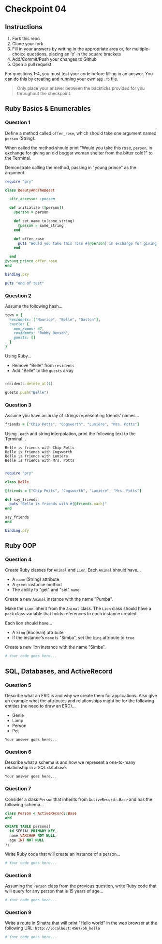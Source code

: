 # Checkpoint 04

## Instructions

1. Fork this repo
2. Clone your fork
3. Fill in your answers by writing in the appropriate area or, for multiple-choice questions, placing an 'x' in the square brackets
4. Add/Commit/Push your changes to Github
5. Open a pull request

For questions 1-4, you must test your code before filling in an answer. You can do this by creating and running your own `app.rb` file.

> Only place your answer between the backticks provided for you throughout the checkpoint.

## Ruby Basics & Enumerables

### Question 1

Define a method called `offer_rose`, which should take one argument named `person` (String).

When called the method should print "Would you take this rose, `person`, in exchange for giving an old beggar woman shelter from the bitter cold?" to the Terminal.

Demonstrate calling the method, passing in "young prince" as the argument.

```rb
require "pry"

class BeautyAndTheBeast

  attr_accessor :person

  def initialize ([person])
    @person = person

    def set_name_to(some_string)
      @person = some_string
    end

    def offer_rose
      puts "Would you take this rose #{@person} in exchange for giving an old beggar woman shelter from the bitter cold?"
    end

  end
@young_prince.offer_rose
end

binding.pry

puts "end of test"
```

### Question 2

Assume the following hash...

```ruby
town = {
  residents: ["Maurice", "Belle", "Gaston"],
  castle: {
    num_rooms: 47,
    residents: "Robby Benson",
    guests: []
  }
}
```

Using Ruby...
- Remove "Belle" from `residents`
- Add "Belle" to the `guests` array

```rb

residents.delete_at(1)

guests.push("Belle")

```

### Question 3

Assume you have an array of strings representing friends' names...

```rb
friends = ["Chip Potts", "Cogsworth", "Lumière", "Mrs. Potts"]
```

Using `.each` and string interpolation, print the following text to the Terminal...

```
Belle is friends with Chip Potts
Belle is friends with Cogsworth
Belle is friends with Lumière
Belle is friends with Mrs. Potts
```

```rb

require "pry"

class Belle

@friends = ["Chip Potts", "Cogsworth", "Lumière", "Mrs. Potts"]

def say_friends
  puts "Belle is friends with #{@friends.each}"
end

say_friends
end

binding.pry
```

## Ruby OOP

### Question 4

Create Ruby classes for `Animal` and `Lion`. Each `Animal` should have...
- A `name` (String) attribute
- A `greet` instance method
- The ability to "get" and "set" `name`

Create a new `Animal` instance with the name "Pumba".

Make the `Lion` inherit from the `Animal` class. The `Lion` class should have a `pack` class variable that holds references to each instance created.

Each lion should have...
- A `king` (Boolean) attribute
- If the instance's `name` is "Simba", set the `king` attribute to `true`

Create a new lion instance with the name "Simba".

```rb
# Your code goes here...
```

## SQL, Databases, and ActiveRecord

### Question 5

Describe what an ERD is and why we create them for applications. Also give an
example what the attributes and relationships might be for the following
entities (no need to draw an ERD)...
- Genie
- Lamp
- Person
- Pet

```
Your answer goes here...
```

### Question 6

Describe what a schema is and how we represent a one-to-many relationship in a
SQL database.

```
Your answer goes here...
```

### Question 7

Consider a class `Person` that inherits from `ActiveRecord::Base` and has the following schema...

```rb
class Person < ActiveRecord::Base
end
```

```sql
CREATE TABLE persons(
  id SERIAL PRIMARY KEY,
  name VARCHAR NOT NULL,
  age INT NOT NULL
);
```

Write Ruby code that will create an instance of a person...

```rb
# Your code goes here...
```

### Question 8

Assuming the `Person` class from the previous question, write Ruby code that will query for any person that is 15 years of age...

```rb
# Your code goes here...
```

### Question 9

Write a route in Sinatra that will print "Hello world" in the web browser at the following URL: `http://localhost:4567/oh_hello`

```rb
# Your code goes here...
```
